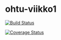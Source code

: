# ohtu-viikko1
[![Build Status](https://travis-ci.org/w4ldo/ohtu-viikko1.svg?branch=master)](https://travis-ci.org/w4ldo/ohtu-viikko1)

[![Coverage Status](https://coveralls.io/repos/github/w4ldo/ohtu-viikko1/badge.svg?branch=master)](https://coveralls.io/github/w4ldo/ohtu-viikko1?branch=master)
